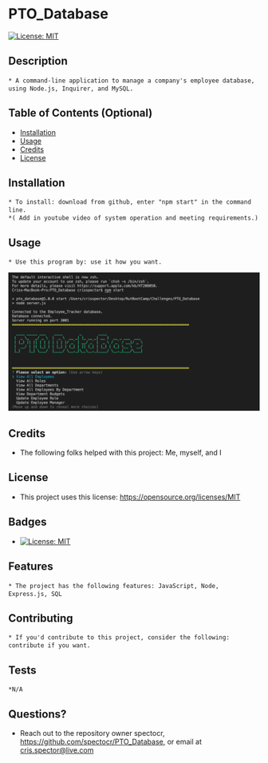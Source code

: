 
  # PTO_Database
  [![License: MIT](https://img.shields.io/badge/License-MIT-yellow.svg)](https://opensource.org/licenses/MIT)

  ## Description 
    * A command-line application to manage a company's employee database, using Node.js, Inquirer, and MySQL.
  ## Table of Contents (Optional)
  
  * [Installation](#installation)
  * [Usage](#usage)
  * [Credits](#credits)
  * [License](#license)

  ## Installation
    * To install: download from github, enter "npm start" in the command line.
    *( Add in youtube video of system operation and meeting requirements.)
  
  ## Usage 
    * Use this program by: use it how you want.
  
  ![alt text](./ss.png)
  
  
  ## Credits
   * The following folks helped with this project: Me, myself, and I
  
  ## License
   * This project uses this license: https://opensource.org/licenses/MIT
  
  ## Badges
  
  * [![License: MIT](https://img.shields.io/badge/License-MIT-yellow.svg)](https://opensource.org/licenses/MIT)
  
  ## Features
    * The project has the following features: JavaScript, Node, Express.js, SQL
  
  ## Contributing
    * If you'd contribute to this project, consider the following: contribute if you want. 
  ## Tests
    *N/A

  ## Questions?
  * Reach out to the repository owner spectocr, https://github.com/spectocr/PTO_Database, or email at cris.spector@live.com

